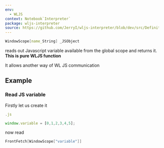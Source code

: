 ```yaml
---
env:
  - WLJS
context: Notebook`Interpreter`
package: wljs-interpreter
source: https://github.com/JerryI/wljs-interpreter/blob/dev/src/Definitions.wl
---
```

```mathematica
WindowScope[name_String] _JSObject
```

reads out Javascript variable available from the global scope and returns it. __This is pure WLJS function__

It allows another way of WL JS communication
## Example

### Read JS variable
Firstly let us create it

```js title="cell 1"
.js

window.variable = [0,1,2,3,4,5];
```

now read

```mathematica
FrontFetch[WindowScope["variable"]]
```